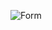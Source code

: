 ![Form](https://user-images.githubusercontent.com/129304851/229141538-e12a52ea-2368-4dad-903a-49eddedfb8d5.png)
